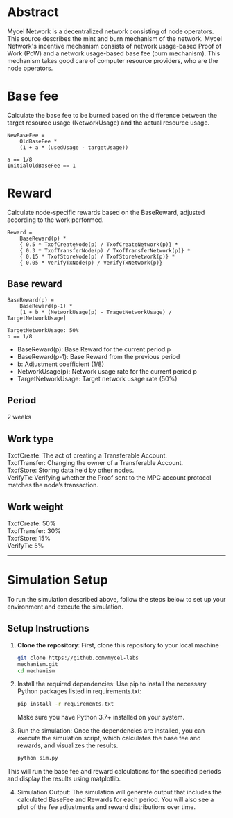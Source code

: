 # Abstract
Mycel Network is a decentralized network consisting of node operators. This source describes the mint and burn mechanism of the network. Mycel Network's incentive mechanism consists of network usage-based Proof of Work (PoW) and a network usage-based base fee (burn mechanism). This mechanism takes good care of computer resource providers, who are the node operators.

# Base fee
Calculate the base fee to be burned based on the difference between the target resource usage (NetworkUsage) and the actual resource usage.

```
NewBaseFee = 
    OldBaseFee * 
    (1 + a * (usedUsage - targetUsage))

a == 1/8
InitialOldBaseFee == 1
```

# Reward
Calculate node-specific rewards based on the BaseReward, adjusted according to the work performed.

```
Reward = 
    BaseReward(p) * 
    { 0.5 * TxofCreateNode(p) / TxofCreateNetwork(p)} *
    { 0.3 * TxofTransferNode(p) / TxofTransferNetwork(p)} *
    { 0.15 * TxofStoreNode(p) / TxofStoreNetwork(p)} *
    { 0.05 * VerifyTxNode(p) / VerifyTxNetwork(p)}
```

## Base reward

```
BaseReward(p) = 
    BaseReward(p-1) * 
    [1 + b * (NetworkUsage(p) - TragetNetworkUsage) / TargetNetworkUsage]

TargetNetworkUsage: 50%
b == 1/8

```

- BaseReward(p): Base Reward for the current period p
- BaseReward(p-1): Base Reward from the previous period
- b: Adjustment coefficient (1/8)
- NetworkUsage(p): Network usage rate for the current period p
- TargetNetworkUsage: Target network usage rate (50%)

## Period
2 weeks

## Work type
TxofCreate: The act of creating a Transferable Account.  
TxofTransfer: Changing the owner of a Transferable Account.  
TxofStore: Storing data held by other nodes.  
VerifyTx: Verifying whether the Proof sent to the MPC account protocol matches the node’s transaction.

## Work weight
TxofCreate: 50%  
TxofTransfer: 30%  
TxofStore: 15%  
VerifyTx: 5%

---

# Simulation Setup

To run the simulation described above, follow the steps below to set up your environment and execute the simulation.

## Setup Instructions

1. **Clone the repository**:
   First, clone this repository to your local machine

   ```sh
   git clone https://github.com/mycel-labs
   mechanism.git
   cd mechanism
   ```

2. Install the required dependencies:
Use pip to install the necessary Python packages listed in requirements.txt:

   ```sh
   pip install -r requirements.txt
   ```
   Make sure you have Python 3.7+ installed on your system.

3. Run the simulation: 
Once the dependencies are installed, you can execute the simulation script, which calculates the base fee and rewards, and visualizes the results.

   ```sh
   python sim.py
   ```
This will run the base fee and reward calculations for the specified periods and display the results using matplotlib.

4. Simulation Output: 
The simulation will generate output that includes the calculated BaseFee and Rewards for each period. You will also see a plot of the fee adjustments and reward distributions over time.








